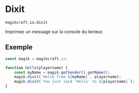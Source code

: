 
# Dixit

`magikcraft.io.dixit`

Imprimez un message sur la console du lecteur.

## Exemple

```javascript
const magik = magikcraft.io;

function hello(playername) {
    const myName = magik.getSender().getName();
    magik.dixit(`Hello from ${myName}`, playername);
    magik.dixit(`You just said 'Hello' to ${playername}`);
}
```